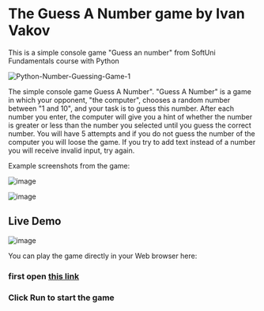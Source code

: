 # The Guess A Number game by Ivan Vakov
This is a simple console game "Guess an number" from SoftUni Fundamentals course with Python

![Python-Number-Guessing-Game-1](https://user-images.githubusercontent.com/119103300/232029402-30d0f98c-cd89-4cf8-8442-59f09c0c27eb.png)

The simple console game Guess A Number". "Guess A Number" is a game in which your opponent, "the computer", chooses a random number between "1 and 10", and your task is to guess this number. After each number you enter, the computer will give you a hint of whether the number is greater or less than the number you selected until you guess the correct number. You will have 5 attempts and if you do not guess the number of the computer you will loose the game. If you try to add text instead of a number you will receive invalid input, try again.

Example screenshots from the game:

![image](https://user-images.githubusercontent.com/119103300/232031301-db56b758-566a-42f9-96c8-4b4a3507de05.png)

![image](https://user-images.githubusercontent.com/119103300/232031478-c06ac1ab-59b2-4ca5-bb38-2883de04d700.png)

## Live Demo

![image](https://user-images.githubusercontent.com/119103300/232077550-154bd8a4-cb06-4f07-b733-d7dd74ca11ec.png)


You can play the game directly in your Web browser here:

### first open <a href="https://replit.com/@Ivakov/Guess-a-number#main.py">this link<a/>
  
### Click Run to start the game



